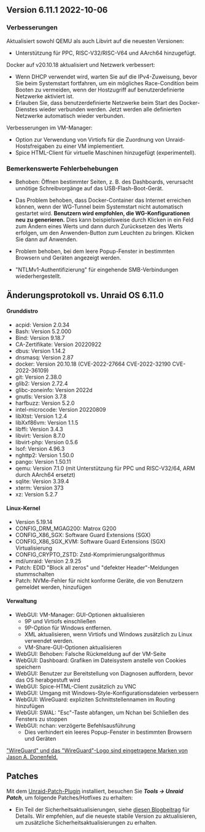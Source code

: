 ## Version 6.11.1 2022-10-06

### Verbesserungen

Aktualisiert sowohl QEMU als auch Libvirt auf die neuesten Versionen:

- Unterstützung für PPC, RISC-V32/RISC-V64 und AArch64 hinzugefügt.

Docker auf v20.10.18 aktualisiert und Netzwerk verbessert:

- Wenn DHCP verwendet wird, warten Sie auf die IPv4-Zuweisung, bevor Sie beim Systemstart fortfahren, um ein mögliches Race-Condition beim Booten zu vermeiden, wenn der Hostzugriff auf benutzerdefinierte Netzwerke aktiviert ist.
- Erlauben Sie, dass benutzerdefinierte Netzwerke beim Start des Docker-Dienstes wieder verbunden werden. Jetzt werden alle definierten Netzwerke automatisch wieder verbunden.

Verbesserungen im VM-Manager:

- Option zur Verwendung von Virtiofs für die Zuordnung von Unraid-Hostsfreigaben zu einer VM implementiert.
- Spice HTML-Client für virtuelle Maschinen hinzugefügt (experimentell).

### Bemerkenswerte Fehlerbehebungen

- Behoben: Öffnen bestimmter Seiten, z. B. des Dashboards, verursacht unnötige Schreibvorgänge auf das USB-Flash-Boot-Gerät.

- Das Problem behoben, dass Docker-Container das Internet erreichen können, wenn der WG-Tunnel beim Systemstart nicht automatisch gestartet wird. **Benutzern wird empfohlen, die WG-Konfigurationen neu zu generieren.** Dies kann beispielsweise durch Klicken in ein Feld zum Ändern eines Werts und dann durch Zurücksetzen des Werts erfolgen, um den Anwenden-Button zum Leuchten zu bringen. Klicken Sie dann auf Anwenden.

- Problem behoben, bei dem leere Popup-Fenster in bestimmten Browsern und Geräten angezeigt werden.

- "NTLMv1-Authentifizierung" für eingehende SMB-Verbindungen wiederhergestellt.

## Änderungsprotokoll vs. Unraid OS 6.11.0

#### Grunddistro

- acpid: Version 2.0.34
- Bash: Version 5.2.000
- Bind: Version 9.18.7
- CA-Zertifikate: Version 20220922
- dbus: Version 1.14.2
- dnsmasq: Version 2.87
- docker: Version 20.10.18 (CVE-2022-27664 CVE-2022-32190 CVE-2022-36109)
- git: Version 2.38.0
- glib2: Version 2.72.4
- glibc-zoneinfo: Version 2022d
- gnutls: Version 3.7.8
- harfbuzz: Version 5.2.0
- intel-microcode: Version 20220809
- libXtst: Version 1.2.4
- libXxf86vm: Version 1.1.5
- libffi: Version 3.4.3
- libvirt: Version 8.7.0
- libvirt-php: Version 0.5.6
- lsof: Version 4.96.3
- nghttp2: Version 1.50.0
- pango: Version 1.50.11
- qemu: Version 7.1.0 (mit Unterstützung für PPC und RISC-V32/64, ARM durch AArch64 ersetzt)
- sqlite: Version 3.39.4
- xterm: Version 373
- xz: Version 5.2.7

#### Linux-Kernel

- Version 5.19.14
- CONFIG\_DRM\_MGAG200: Matrox G200
- CONFIG\_X86\_SGX: Software Guard Extensions (SGX)
- CONFIG\_X86\_SGX\_KVM: Software Guard Extensions (SGX) Virtualisierung
- CONFIG\_CRYPTO\_ZSTD: Zstd-Komprimierungsalgorithmus
- md/unraid: Version 2.9.25
- Patch: EDID "Block all zeros" und "defekter Header"-Meldungen stummschalten
- Patch: NVMe-Fehler für nicht konforme Geräte, die von Benutzern gemeldet werden, hinzufügen

#### Verwaltung

- WebGUI: VM-Manager: GUI-Optionen aktualisieren
  - 9P und Virtiofs einschließen
  - 9P-Option für Windows entfernen.
  - XML aktualisieren, wenn Virtiofs und Windows zusätzlich zu Linux verwendet werden.
  - VM-Share-GUI-Optionen aktualisieren
- WebGUI: Behoben: Falsche Rückmeldung auf der VM-Seite
- WebGUI: Dashboard: Grafiken im Dateisystem anstelle von Cookies speichern
- WebGUI: Benutzer zur Bereitstellung von Diagnosen auffordern, bevor das OS herabgestuft wird
- WebGUI: Spice-HTML-Client zusätzlich zu VNC
- WebGUI: Umgang mit Windows-Style-Konfigurationsdateien verbessern
- WebGUI: WireGuard: expliziten Schnittstellennamen im Routing hinzufügen
- WebGUI: SWAL: "Esc"-Taste abfangen, um Nchan bei Schließen des Fensters zu stoppen
- WebGUI: nchan: verzögerte Befehlsausführung
  - Dies verhindert ein leeres Popup-Fenster in bestimmten Browsern und Geräten

["WireGuard" und das "WireGuard"-Logo sind eingetragene Marken von Jason A. Donenfeld.](https://www.wireguard.com/)

## Patches

Mit dem [Unraid-Patch-Plugin](https://forums.unraid.net/topic/185560-unraid-patch-plugin/) installiert, besuchen Sie ***Tools → Unraid Patch***, um folgende Patches/Hotfixes zu erhalten:

- Ein Teil der Sicherheitsaktualisierungen, siehe [diesen Blogbeitrag](https://unraid.net/blog/cvd) für Details. Wir empfehlen, auf die neueste stabile Version zu aktualisieren, um zusätzliche Sicherheitsaktualisierungen zu erhalten.
